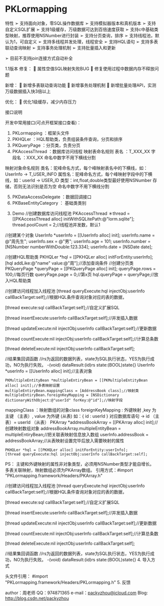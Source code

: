 # PKLormapping
特性
➢	支持面向对象，零SQL操作数据库
➢	支持模拟器版本和真机版本
➢	支持自定义SQL扩展
➢	支持1级缓存，万级数据可达到百倍速度获取
➢	支持c中基础类型映射，推荐使用NSNumber进行封装
➢	支持分页查询，排序
➢	支持线程池，默认为1，可自定义
➢	支持多线程并发处理，线程安全
➢	支持HQL语句
➢	支持多表联动查询映射
➢	支持事务处理机制
➢	支持批量插入和更新

➢	目前不支持join连接方式自动补全

1.1版本
修复：
	属性空值SQL映射失败BUG
	修复使用过程中数据内存不释放问题

新增：
	新增多表联动查询功能
	新增事务处理机制
	新增批量处理API，实测万级数据插入快3倍以上

优化：
	优化1级缓存，减少内存压力

接口说明
 
开发中常用接口(可点开框架接口查看)：

1)	PKLormapping ：框架头文件
2)	PKHQLer ：HQL帮助类，负责组装条件查询，分页和排序
3)	PKQueryPage ：分页类，负责分页
4)	PKAccessThread ：数据库访问线程
映射表命名规则
表名 ：T_XXX_XX
字段名 ：XXX_XX
命名中数字不用下横线分割

映射对象命名规则
类名：驼峰命名方式，每个峰映射表名中的下横线，如：UserInfo -> T_USER_INFO
属性名：驼峰命名方式，每个峰映射字段中的下横线，如：userId -> USER_ID
类型：int,float,double类型最好使用NSNumber 存储，否则无法识别是否为空 命名中数字不用下横线分割

5)	PKDataAccessDelegate ：数据回调接口
6)	PKBaseEntityCategory ： 基础类类别

3.	Demo
//创建数据库访问线程池
PKAccessThread ＊thread = [[PKAccessThread alloc] initWithSQLitePath:@"lorm.sqlite"];
thread.poolCount = 2;//线程池并发数，默认1

//创建某个对象
    UserInfo *userInfo = [[UserInfo alloc] init];
    userInfo.name = @"周先生";
    userInfo.sex = @"男";
    userInfo.age = 101;
    userInfo.number = [NSNumber numberWithDouble:123.334];
    userInfo.date = [NSDate date];

//创建HQL帮助类
    PKHQLer *hql = [[PKHQLer alloc] initForEntity:userInfo];
[hql addLike:@"name" value:@"周"];//添加查询条件
//创建分页类
    PKQueryPage *queryPage = [[PKQueryPage alloc] init];
    queryPage.rows = 100;//每页行数
    queryPage.page = 0;//第x页
hql.queryPage = queryPage;//放入HQL帮助类

//创建访问线程加入线程池
[thread queryExecute:hql injectObj:userInfo callBackTarget:self];//根据HQL条件查询对象对应的表的数据，

[thread execute:sql callBackTarget:self];//自定义扩展SQL

[thread insertExecute:userInfo callBackTarget:self];//并发插入数据

[thread updateExecute:nil injectObj:userInfo callBackTarget:self];//更新数据

[thread countExecute:nil injectObj:userInfo callBackTarget:self];//计算总条数

[thread deleteExecute:nil injectObj:userInfo callBackTarget:self];

//结果集回调函数
//rs为返回的数据列表，state为SQL执行状态，YES为执行成功，NO为执行失败。
-(void) dataResult:(id)rs state:(BOOL)state{}
UserInfo *userInfo = [[UserInfo alloc] init];//主表对象
    
    PKMultipleEntityBean *multipleEntiryBean = [[PKMultipleEntityBean alloc] init];//多表映射设置
    multipleEntiryBean.mappingClass = [AddressBook class];//映射类
    multipleEntiryBean.foreignKeyMapping = [NSDictionary dictionaryWithObject:@"userId" forKey:@"id"];//映射字段
 mappingClass ：映射数组的对象class
 foreignKeyMapping : 外键映射 ,key 为主键 （主表）, value 为外键 (从表)
 如：{ id : userId } 对应数据库语句 -> id （主表）=  userId （从表）
    PKArray *addressBookArray = [[PKArray alloc] init];//创建映射数组对象
    addressBookArray.multipleEntityBean = multipleEntiryBean;//把关联表映射信息放入数组
    userInfo.addressBook = addressBookArray;//从表映射设置完毕后放入需要映射的属性
    
    PKHQLer *hql = [[PKHQLer alloc] initForEntity:userInfo];
    [thread queryExecute:hql injectObj:userInfo callBackTarget:self];

PS：
主键和外键映射的属性非对象类型，必须用NSNumber类型才能自增长。
多表关联映射，映射数组必须为PKArray数组。
引用方式：#import "PKLormapping.framework/Headers/PKArray.h"


//创建访问线程加入线程池
[thread queryExecute:hql injectObj:userInfo callBackTarget:self];//根据HQL条件查询对象对应的表的数据，

[thread execute:sql callBackTarget:self];//自定义扩展SQL


[thread insertExecute:userInfo callBackTarget:self];//并发插入数据

[thread updateExecute:nil injectObj:userInfo callBackTarget:self];//更新数据

[thread countExecute:nil injectObj:userInfo callBackTarget:self];//计算总条数

[thread deleteExecute:nil injectObj:userInfo callBackTarget:self];

//结果集回调函数
//rs为返回的数据列表，state为SQL执行状态，YES为执行成功，NO为执行失败。
-(void) dataResult:(id)rs state:(BOOL)state{}
4.	导入方式
 
头文件引用：
#import "PKLormapping.framework/Headers/PKLormapping.h"
5.	反馈

author：周老师
QQ：974871365
e-mail：packyzhou@icloud.com
Blog: http://blog.csdn.net/packyzhou

